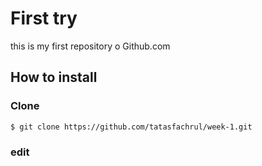 # First try 

this is my first repository o Github.com

## How to install
### Clone
```
$ git clone https://github.com/tatasfachrul/week-1.git
```
### edit
```